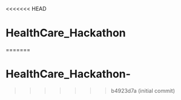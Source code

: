 <<<<<<< HEAD
# HealthCare_Hackathon
=======
# HealthCare_Hackathon-
>>>>>>> b4923d7a (initial commit)
